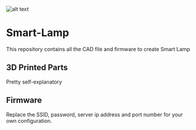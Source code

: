 ![alt text](http://i3.ytimg.com/vi/7Wm10f5GSgk/maxresdefault.jpg)

# Smart-Lamp
This repository contains all the CAD file and firmware to create Smart Lamp

## 3D Printed Parts
Pretty self-explanatory

## Firmware
Replace the SSID, password, server ip address and port number for your own configuration.